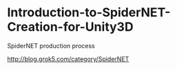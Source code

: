 Introduction-to-SpiderNET-Creation-for-Unity3D
==============================================

SpiderNET production process

http://blog.grok5.com/category/SpiderNET
